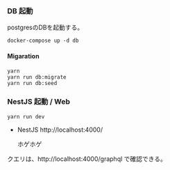 ### DB 起動

postgresのDBを起動する。

```
docker-compose up -d db
```

#### Migaration

```
yarn
yarn run db:migrate
yarn run db:seed
```

### NestJS 起動 / Web

```
yarn run dev
```

- NestJS
  http://localhost:4000/

  ホゲホゲ

クエリは、http://localhost:4000/graphql で確認できる。

